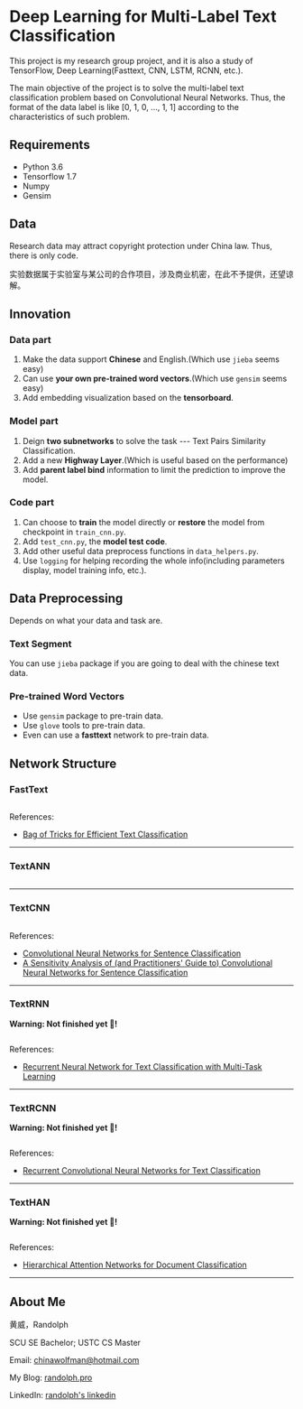 # Deep Learning for Multi-Label Text Classification

This project is my research group project, and it is also a study of TensorFlow, Deep Learning(Fasttext, CNN, LSTM, RCNN, etc.).

The main objective of the project is to solve the multi-label text classification problem based on Convolutional Neural Networks. Thus, the format of the data label is like [0, 1, 0, ..., 1, 1] according to the characteristics of such problem.

## Requirements

- Python 3.6
- Tensorflow 1.7
- Numpy
- Gensim

## Data

Research data may attract copyright protection under China law. Thus, there is only code.

实验数据属于实验室与某公司的合作项目，涉及商业机密，在此不予提供，还望谅解。

## Innovation

### Data part
1. Make the data support **Chinese** and English.(Which use `jieba` seems easy)
2. Can use **your own pre-trained word vectors**.(Which use `gensim` seems easy)
3. Add embedding visualization based on the **tensorboard**.

### Model part
1. Deign **two subnetworks** to solve the task --- Text Pairs Similarity Classification.
2. Add a new **Highway Layer**.(Which is useful based on the performance)
3. Add **parent label bind** information to limit the prediction to improve the model.

### Code part
1. Can choose to **train** the model directly or **restore** the model from checkpoint in `train_cnn.py`.
2. Add `test_cnn.py`, the **model test code**.
3. Add other useful data preprocess functions in `data_helpers.py`.
4. Use `logging` for helping recording the whole info(including parameters display, model training info, etc.).

## Data Preprocessing

Depends on what your data and task are.

### Text Segment

You can use `jieba` package if you are going to deal with the chinese text data.

### Pre-trained Word Vectors

- Use `gensim` package to pre-train data.
- Use `glove` tools to pre-train data.
- Even can use a **fasttext** network to pre-train data.

## Network Structure

### FastText

![]()

References:

- [Bag of Tricks for Efficient Text Classification](https://arxiv.org/pdf/1607.01759.pdf)

---

### TextANN

![]()

---


### TextCNN

![]()

References:

- [Convolutional Neural Networks for Sentence Classification](http://arxiv.org/abs/1408.5882)
- [A Sensitivity Analysis of (and Practitioners' Guide to) Convolutional Neural Networks for Sentence Classification](http://arxiv.org/abs/1510.03820)

---

### TextRNN

**Warning: Not finished yet 🤪!**

![]()

References:

- [Recurrent Neural Network for Text Classification with Multi-Task Learning](http://www.aaai.org/ocs/index.php/AAAI/AAAI15/paper/download/9745/9552)

---

### TextRCNN

**Warning: Not finished yet 🤪!**

![]()

References:

- [Recurrent Convolutional Neural Networks for Text Classification](http://www.aaai.org/ocs/index.php/AAAI/AAAI15/paper/download/9745/9552)

---

### TextHAN

**Warning: Not finished yet 🤪!**

![]()

References:

- [Hierarchical Attention Networks for Document Classification](https://www.cs.cmu.edu/~diyiy/docs/naacl16.pdf)

---

## About Me

黄威，Randolph

SCU SE Bachelor; USTC CS Master

Email: chinawolfman@hotmail.com

My Blog: [randolph.pro](http://randolph.pro)

LinkedIn: [randolph's linkedin](https://www.linkedin.com/in/randolph-%E9%BB%84%E5%A8%81/)
